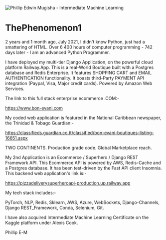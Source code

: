 ![Phillip Edwin Mugisha - Intermediate Machine Learning](https://user-images.githubusercontent.com/96743401/228430592-a377e017-2ef0-4947-94cb-5f36ffd35e50.png)
# ThePhenomenon1

2 years and 1 month ago, July 2021, I didn't know Python, just had a smattering of HTML.
Over 6 400 hours of computer programming - 742 days later - I am an advanced Python Programmer.

I have deployed my multi-tier Django Application, on the powerful cloud platform Railway.App. 
This is a real-World Boutique built with a Postgres database and Redis Enterprise. It features SHOPPING CART and EMAIL AUTHENTICATION functionality.
It boasts third-Party PAYMENT API integration (Paypal, Visa, Major credit cards). Powered by Amazon Web Services.

The link to this full stack enterprise ecommerce .COM:-

https://www.bon-evani.com

My coded web application is featured in the National Caribbean newspaper, the Trinidad & Tobago Guardian:-

https://classifieds.guardian.co.tt/classified/bon-evani-boutiques-listing-16651.aspx

TWO CONTINENTS. Production grade code. Global Marketplace reach.

My 2nd Application is an Ecommerce / Superhero / Django REST Framework API. 
This Ecommerce API is powered by AWS, Redis-Cache and a Postgres database. It has been test-driven by the Fast API client Insomnia.
This backend web application's link is:-

https://pizzadeliverysuperheroapi-production.up.railway.app

My tech stack includes:-

PyTorch,
NLP,
Redis,
Sklearn,
AWS,
Azure,
WebSockets,
Django-Channels,
Django REST_Framework,
Conda,
Selenium,
Git.

I have also acquired Intermediate Machine Learning Certificate on the Kaggle platform under Alexis Cook.

Phillip E-M
